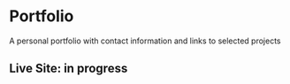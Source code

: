 # Portfolio

A personal portfolio with contact information and links to selected projects

## Live Site: in progress
